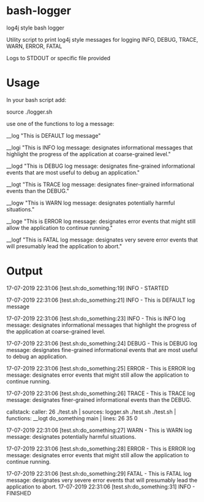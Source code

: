 # bash-logger
log4j style bash logger

Utility script to print log4j style messages for logging INFO, DEBUG, TRACE, WARN, ERROR, FATAL

Logs to STDOUT or specific file provided


# Usage
In your bash script add:

source ./logger.sh

use one of the functions to log a message:
 

__log "This is DEFAULT log message"

__logi "This is INFO log message: designates informational messages that highlight the progress of the application at coarse-grained level."

__logd "This is DEBUG log message: designates fine-grained informational events that are most useful to debug an application."

__logt "This is TRACE log message: designates finer-grained informational events than the DEBUG."

__logw "This is WARN log message: designates potentially harmful situations."

__loge "This is ERROR log message: designates error events that might still allow the application to continue running."

__logf "This is FATAL log message: designates very severe error events that will presumably lead the application to abort."


# Output

17-07-2019 22:31:06 [test.sh:do_something:19] INFO - STARTED

17-07-2019 22:31:06 [test.sh:do_something:21] INFO - This is DEFAULT log message

17-07-2019 22:31:06 [test.sh:do_something:23] INFO - This is INFO log message: designates informational messages that highlight the progress of the application at coarse-grained level.

17-07-2019 22:31:06 [test.sh:do_something:24] DEBUG - This is DEBUG log message: designates fine-grained informational events that are most useful to debug an application.

17-07-2019 22:31:06 [test.sh:do_something:25] ERROR - This is ERROR log message: designates error events that might still allow the application to continue running.

17-07-2019 22:31:06 [test.sh:do_something:26] TRACE - This is TRACE log message: designates finer-grained informational events than the DEBUG.

callstack: caller: 26 ./test.sh | sources: logger.sh ./test.sh ./test.sh | functions: __logt do_something main | lines: 26 35 0

17-07-2019 22:31:06 [test.sh:do_something:27] WARN - This is WARN log message: designates potentially harmful situations.

17-07-2019 22:31:06 [test.sh:do_something:28] ERROR - This is ERROR log message: designates error events that might still allow the application to continue running.

17-07-2019 22:31:06 [test.sh:do_something:29] FATAL - This is FATAL log message: designates very severe error events that will presumably lead the application to abort.
17-07-2019 22:31:06 [test.sh:do_something:31] INFO - FINISHED
